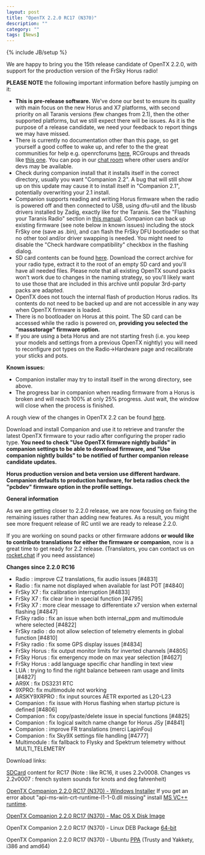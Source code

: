 ```yaml
---
layout: post
title: "OpenTX 2.2.0 RC17 (N370)"
description: ""
category: ""
tags: [News]
---
```

{% include JB/setup %}

We are happy to bring you the 15th release candidate of OpenTX 2.2.0, with support for the production version of the FrSky Horus radio!

**PLEASE NOTE** the following important information before hastily jumping on it:

- **This is pre-release software.** We've done our best to ensure its quality with main focus on the new Horus and X7 platforms, with second priority on all Taranis versions (few changes from 2.1), then the other supported platforms, but we still expect there will be issues. As it is the purpose of a release candidate, we need your feedback to report things we may have missed.
- There is currently no documentation other than this page, so get yourself a good coffee to wake up, and refer to the the great communities for help e.g. openrcforums [here](http://openrcforums.com/forum/viewtopic.php?f=45&t=9158), RCGroups and threads like [this one](http://www.rcgroups.com/forums/showthread.php?t=2727927). You can pop in our [chat room](http://opentx.rocket.chat) where other users and/or devs may be available.
- Check during companion install that it installs itself in the correct directory, usually you want "Companion 2.2". A bug that will still show up on this update may cause it to install itself in "Companion 2.1", potentially overwriting your 2.1 install.
- Companion supports reading and writing Horus firmware when the radio is powered off  and then connected to USB, using dfu-util and the libusb drivers installed by Zadig, exactly like for the Taranis. See the "Flashing your Taranis Radio" section in [this manual](https://opentx.gitbooks.io/opentx-taranis-manual/content/companion-introduction.html). Companion can back up existing firmware (see note below in known issues) including the stock FrSky one (save as .bin), and can flash the FrSky DFU bootloader so that no other tool and/or driver swapping is needed. You might need to disable the "Check hardware compatibility" checkbox in the flashing dialog.
- SD card contents can be found [here](http://downloads.open-tx.org/2.2/nightly/sdcard/). Download the correct archive for your radio type, extract it to the root of an empty SD card and you'll have all needed files. Please note that all existing OpenTX sound packs won't work due to changes in the naming strategy, so you'll likely want to use those that are included in this archive until popular 3rd-party packs are adapted.
- OpenTX does not touch the internal flash of production Horus radios. Its contents do not need to be backed up and are not accessible in any way when OpenTX firmware is loaded.
- There is no bootloader on Horus at this point. The SD card can be accessed while the radio is powered on, **providing you selected the "massstorage" firmware option.**
- If you are using a beta Horus and are not starting fresh (i.e. you keep your models and settings from a previous OpenTX nightly) you will need to reconfigure pot types on the Radio->Hardware page and recalibrate your sticks and pots.

**Known issues:**

- Companion installer may try to install itself in the wrong directory, see above.
- The progress bar in companion when reading firmware from a Horus is broken and will reach 100% at only 25% progress. Just wait, the window will close when the process is finished.

A rough view of the changes in OpenTX 2.2 can be found [here](https://github.com/opentx/opentx/issues?page=1&q=is%3Aissue+is%3Aclosed+milestone%3A%22OpenTX+2.2.0%22).

Download and install Companion and use it to retrieve and transfer the latest OpenTX firmware to your radio after configuring the proper radio type.
**You need to check "Use OpenTX firmware nightly builds" in companion settings to be able to download firmware, and "Use companion nightly builds" to be notified of further companion release candidate updates.**

**Horus production version and beta version use different hardware. Companion defaults to production hardware, for beta radios check the "pcbdev" firmware option in the profile settings.**

**General information**

As we are getting closer to 2.2.0 release, we are now focusing on fixing the remaining issues rather than adding new features. As a result, you might see more frequent release of RC until we are ready to release 2.2.0.

If you are working on sound packs or other firmware addons **or would like to contribute translations for either the firmware or companion**, now is a great time to get ready for 2.2 release. (Translators, you can contact us on [rocket.chat](https://opentx.rocket.chat/) if you need assistance)

**Changes since 2.2.0 RC16**
- Radio : improve CZ translations, fix audio issues [#4831]
- Radio : fix name not displayed when available for last POT [#4840]
- FrSky X7 : fix calibration interruption [#4833]
- FrSky X7 : fix clear line in special function [#4795]
- FrSky X7 : more clear message to differentiate x7 version when external flashing [#4847]
- FrSky radio : fix an issue when both internal_ppm and multimodule where selected [#4822]
- FrSky radio : do not allow selection of telemetry elements in global function [#4810]
- FrSky radio : fix some GPS display issues [#4834]
- FrSky Horus : fix output monitor limits for inverted channels [#4805]
- FrSky Horus : fix emergency mode on max year selection [#4627]
- FrSky Horus : add language specific char handling in text view
- LUA : trying to find the right balance between ram usage and limits  [#4827]
- AR9X : fix DS3231 RTC
- 9XPRO: fix multimodule not working
- ARSKY9XRPRO : fix input sources AETR exported as L20-L23
- Companion : fix issue with Horus flashing when startup picture is defined [#4806]
- Companion : fix copy/paste/delete issue in special functions [#4825]
- Companion : fix logical switch name change for Horus JSy [#4841]
- Companion : improve FR translations (merci LapinFou)
- Companion : fix Sky9X settings file handling [#4777]
- Multimodule : fix fallback to Flysky and Spektrum telemetry without MULTI_TELEMETRY

Download links:

[SDCard](http://downloads.open-tx.org/2.2/nightly/sdcard/) content for RC17 (Note : like RC16, it uses 2.2v0008. Changes vs 2.2v0007 : french system sounds for knots and deg fahrenheit)

[OpenTX Companion 2.2.0 RC17 (N370) - Windows Installer](http://downloads.open-tx.org/2.2/nightly/companion/windows/companion-windows-2.2.0N370.exe)
If you get an error about "api-ms-win-crt-runtime-I1-1-0.dll missing" install [MS VC++ runtime](https://support.microsoft.com/en-us/help/2999226/update-for-universal-c-runtime-in-windows).

[OpenTX Companion 2.2.0 RC17 (N370) - Mac OS X Disk Image](http://downloads.open-tx.org/2.2/nightly/companion/macosx/opentx-companion-2.2.0N370.dmg)

OpenTX Companion 2.2.0 RC17 (N370) - Linux DEB Package [64-bit](http://downloads.open-tx.org/2.2/nightly/companion/linux/companion22_2.2.0N370_amd64.deb)

OpenTX Companion 2.2.0 RC17 (N370) - Ubuntu [PPA](https://launchpad.net/~opentx-test/+archive/ubuntu/ppa) (Trusty and Yakkety, i386 and amd64)
